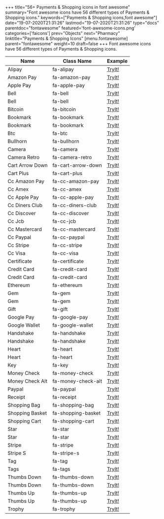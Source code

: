 +++
title="56+ Payments & Shopping icons in font awesome"
summary="Font awesome icons have 56 different types of Payments & Shopping icons."
keywords=["Payments & Shopping icons,font awesome"]
date="19-07-2020T21:31:26"
lastmod="19-07-2020T21:31:26"
type="docs"
parentdoc="fontawesome"
featured='font-awesome-icons.png'
categories=['faicons']
prev="Objects"
next="Pharmacy"
linktitle="Payments & Shopping Icons"
[menu.fontawesome]
parent="fontawesome"
weight=10
draft=false
+++
Font awesome icons have 56 different types of Payments & Shopping icons.<div class='table-responsive'><table class='table'><thead><tr><th>Name</th><th>Class Name</th><th>Example</th></tr></thead><tbody><tr><td><i class="fab fa-alipay"></i>Alipay</td><td>fa-alipay</td><td><a href='https://www.angularjswiki.com/fontawesome/fa-alipay/' target='_blank'>TryIt!</a></td></tr><tr><td><i class="fab fa-amazon-pay"></i>Amazon Pay</td><td>fa-amazon-pay</td><td><a href='https://www.angularjswiki.com/fontawesome/fa-amazon-pay/' target='_blank'>TryIt!</a></td></tr><tr><td><i class="fab fa-apple-pay"></i>Apple Pay</td><td>fa-apple-pay</td><td><a href='https://www.angularjswiki.com/fontawesome/fa-apple-pay/' target='_blank'>TryIt!</a></td></tr><tr><td><i class="fas fa-bell"></i>Bell</td><td>fa-bell</td><td><a href='https://www.angularjswiki.com/fontawesome/fa-bell/' target='_blank'>TryIt!</a></td></tr><tr><td><i class="far fa-bell"></i>Bell</td><td>fa-bell</td><td><a href='https://www.angularjswiki.com/fontawesome/fa-bell/' target='_blank'>TryIt!</a></td></tr><tr><td><i class="fab fa-bitcoin"></i>Bitcoin</td><td>fa-bitcoin</td><td><a href='https://www.angularjswiki.com/fontawesome/fa-bitcoin/' target='_blank'>TryIt!</a></td></tr><tr><td><i class="fas fa-bookmark"></i>Bookmark</td><td>fa-bookmark</td><td><a href='https://www.angularjswiki.com/fontawesome/fa-bookmark/' target='_blank'>TryIt!</a></td></tr><tr><td><i class="far fa-bookmark"></i>Bookmark</td><td>fa-bookmark</td><td><a href='https://www.angularjswiki.com/fontawesome/fa-bookmark/' target='_blank'>TryIt!</a></td></tr><tr><td><i class="fab fa-btc"></i>Btc</td><td>fa-btc</td><td><a href='https://www.angularjswiki.com/fontawesome/fa-btc/' target='_blank'>TryIt!</a></td></tr><tr><td><i class="fas fa-bullhorn"></i>Bullhorn</td><td>fa-bullhorn</td><td><a href='https://www.angularjswiki.com/fontawesome/fa-bullhorn/' target='_blank'>TryIt!</a></td></tr><tr><td><i class="fas fa-camera"></i>Camera</td><td>fa-camera</td><td><a href='https://www.angularjswiki.com/fontawesome/fa-camera/' target='_blank'>TryIt!</a></td></tr><tr><td><i class="fas fa-camera-retro"></i>Camera Retro</td><td>fa-camera-retro</td><td><a href='https://www.angularjswiki.com/fontawesome/fa-camera-retro/' target='_blank'>TryIt!</a></td></tr><tr><td><i class="fas fa-cart-arrow-down"></i>Cart Arrow Down</td><td>fa-cart-arrow-down</td><td><a href='https://www.angularjswiki.com/fontawesome/fa-cart-arrow-down/' target='_blank'>TryIt!</a></td></tr><tr><td><i class="fas fa-cart-plus"></i>Cart Plus</td><td>fa-cart-plus</td><td><a href='https://www.angularjswiki.com/fontawesome/fa-cart-plus/' target='_blank'>TryIt!</a></td></tr><tr><td><i class="fab fa-cc-amazon-pay"></i>Cc Amazon Pay</td><td>fa-cc-amazon-pay</td><td><a href='https://www.angularjswiki.com/fontawesome/fa-cc-amazon-pay/' target='_blank'>TryIt!</a></td></tr><tr><td><i class="fab fa-cc-amex"></i>Cc Amex</td><td>fa-cc-amex</td><td><a href='https://www.angularjswiki.com/fontawesome/fa-cc-amex/' target='_blank'>TryIt!</a></td></tr><tr><td><i class="fab fa-cc-apple-pay"></i>Cc Apple Pay</td><td>fa-cc-apple-pay</td><td><a href='https://www.angularjswiki.com/fontawesome/fa-cc-apple-pay/' target='_blank'>TryIt!</a></td></tr><tr><td><i class="fab fa-cc-diners-club"></i>Cc Diners Club</td><td>fa-cc-diners-club</td><td><a href='https://www.angularjswiki.com/fontawesome/fa-cc-diners-club/' target='_blank'>TryIt!</a></td></tr><tr><td><i class="fab fa-cc-discover"></i>Cc Discover</td><td>fa-cc-discover</td><td><a href='https://www.angularjswiki.com/fontawesome/fa-cc-discover/' target='_blank'>TryIt!</a></td></tr><tr><td><i class="fab fa-cc-jcb"></i>Cc Jcb</td><td>fa-cc-jcb</td><td><a href='https://www.angularjswiki.com/fontawesome/fa-cc-jcb/' target='_blank'>TryIt!</a></td></tr><tr><td><i class="fab fa-cc-mastercard"></i>Cc Mastercard</td><td>fa-cc-mastercard</td><td><a href='https://www.angularjswiki.com/fontawesome/fa-cc-mastercard/' target='_blank'>TryIt!</a></td></tr><tr><td><i class="fab fa-cc-paypal"></i>Cc Paypal</td><td>fa-cc-paypal</td><td><a href='https://www.angularjswiki.com/fontawesome/fa-cc-paypal/' target='_blank'>TryIt!</a></td></tr><tr><td><i class="fab fa-cc-stripe"></i>Cc Stripe</td><td>fa-cc-stripe</td><td><a href='https://www.angularjswiki.com/fontawesome/fa-cc-stripe/' target='_blank'>TryIt!</a></td></tr><tr><td><i class="fab fa-cc-visa"></i>Cc Visa</td><td>fa-cc-visa</td><td><a href='https://www.angularjswiki.com/fontawesome/fa-cc-visa/' target='_blank'>TryIt!</a></td></tr><tr><td><i class="fas fa-certificate"></i>Certificate</td><td>fa-certificate</td><td><a href='https://www.angularjswiki.com/fontawesome/fa-certificate/' target='_blank'>TryIt!</a></td></tr><tr><td><i class="fas fa-credit-card"></i>Credit Card</td><td>fa-credit-card</td><td><a href='https://www.angularjswiki.com/fontawesome/fa-credit-card/' target='_blank'>TryIt!</a></td></tr><tr><td><i class="far fa-credit-card"></i>Credit Card</td><td>fa-credit-card</td><td><a href='https://www.angularjswiki.com/fontawesome/fa-credit-card/' target='_blank'>TryIt!</a></td></tr><tr><td><i class="fab fa-ethereum"></i>Ethereum</td><td>fa-ethereum</td><td><a href='https://www.angularjswiki.com/fontawesome/fa-ethereum/' target='_blank'>TryIt!</a></td></tr><tr><td><i class="fas fa-gem"></i>Gem</td><td>fa-gem</td><td><a href='https://www.angularjswiki.com/fontawesome/fa-gem/' target='_blank'>TryIt!</a></td></tr><tr><td><i class="far fa-gem"></i>Gem</td><td>fa-gem</td><td><a href='https://www.angularjswiki.com/fontawesome/fa-gem/' target='_blank'>TryIt!</a></td></tr><tr><td><i class="fas fa-gift"></i>Gift</td><td>fa-gift</td><td><a href='https://www.angularjswiki.com/fontawesome/fa-gift/' target='_blank'>TryIt!</a></td></tr><tr><td><i class="fab fa-google-pay"></i>Google Pay</td><td>fa-google-pay</td><td><a href='https://www.angularjswiki.com/fontawesome/fa-google-pay/' target='_blank'>TryIt!</a></td></tr><tr><td><i class="fab fa-google-wallet"></i>Google Wallet</td><td>fa-google-wallet</td><td><a href='https://www.angularjswiki.com/fontawesome/fa-google-wallet/' target='_blank'>TryIt!</a></td></tr><tr><td><i class="fas fa-handshake"></i>Handshake</td><td>fa-handshake</td><td><a href='https://www.angularjswiki.com/fontawesome/fa-handshake/' target='_blank'>TryIt!</a></td></tr><tr><td><i class="far fa-handshake"></i>Handshake</td><td>fa-handshake</td><td><a href='https://www.angularjswiki.com/fontawesome/fa-handshake/' target='_blank'>TryIt!</a></td></tr><tr><td><i class="fas fa-heart"></i>Heart</td><td>fa-heart</td><td><a href='https://www.angularjswiki.com/fontawesome/fa-heart/' target='_blank'>TryIt!</a></td></tr><tr><td><i class="far fa-heart"></i>Heart</td><td>fa-heart</td><td><a href='https://www.angularjswiki.com/fontawesome/fa-heart/' target='_blank'>TryIt!</a></td></tr><tr><td><i class="fas fa-key"></i>Key</td><td>fa-key</td><td><a href='https://www.angularjswiki.com/fontawesome/fa-key/' target='_blank'>TryIt!</a></td></tr><tr><td><i class="fas fa-money-check"></i>Money Check</td><td>fa-money-check</td><td><a href='https://www.angularjswiki.com/fontawesome/fa-money-check/' target='_blank'>TryIt!</a></td></tr><tr><td><i class="fas fa-money-check-alt"></i>Money Check Alt</td><td>fa-money-check-alt</td><td><a href='https://www.angularjswiki.com/fontawesome/fa-money-check-alt/' target='_blank'>TryIt!</a></td></tr><tr><td><i class="fab fa-paypal"></i>Paypal</td><td>fa-paypal</td><td><a href='https://www.angularjswiki.com/fontawesome/fa-paypal/' target='_blank'>TryIt!</a></td></tr><tr><td><i class="fas fa-receipt"></i>Receipt</td><td>fa-receipt</td><td><a href='https://www.angularjswiki.com/fontawesome/fa-receipt/' target='_blank'>TryIt!</a></td></tr><tr><td><i class="fas fa-shopping-bag"></i>Shopping Bag</td><td>fa-shopping-bag</td><td><a href='https://www.angularjswiki.com/fontawesome/fa-shopping-bag/' target='_blank'>TryIt!</a></td></tr><tr><td><i class="fas fa-shopping-basket"></i>Shopping Basket</td><td>fa-shopping-basket</td><td><a href='https://www.angularjswiki.com/fontawesome/fa-shopping-basket/' target='_blank'>TryIt!</a></td></tr><tr><td><i class="fas fa-shopping-cart"></i>Shopping Cart</td><td>fa-shopping-cart</td><td><a href='https://www.angularjswiki.com/fontawesome/fa-shopping-cart/' target='_blank'>TryIt!</a></td></tr><tr><td><i class="fas fa-star"></i>Star</td><td>fa-star</td><td><a href='https://www.angularjswiki.com/fontawesome/fa-star/' target='_blank'>TryIt!</a></td></tr><tr><td><i class="far fa-star"></i>Star</td><td>fa-star</td><td><a href='https://www.angularjswiki.com/fontawesome/fa-star/' target='_blank'>TryIt!</a></td></tr><tr><td><i class="fab fa-stripe"></i>Stripe</td><td>fa-stripe</td><td><a href='https://www.angularjswiki.com/fontawesome/fa-stripe/' target='_blank'>TryIt!</a></td></tr><tr><td><i class="fab fa-stripe-s"></i>Stripe S</td><td>fa-stripe-s</td><td><a href='https://www.angularjswiki.com/fontawesome/fa-stripe-s/' target='_blank'>TryIt!</a></td></tr><tr><td><i class="fas fa-tag"></i>Tag</td><td>fa-tag</td><td><a href='https://www.angularjswiki.com/fontawesome/fa-tag/' target='_blank'>TryIt!</a></td></tr><tr><td><i class="fas fa-tags"></i>Tags</td><td>fa-tags</td><td><a href='https://www.angularjswiki.com/fontawesome/fa-tags/' target='_blank'>TryIt!</a></td></tr><tr><td><i class="fas fa-thumbs-down"></i>Thumbs Down</td><td>fa-thumbs-down</td><td><a href='https://www.angularjswiki.com/fontawesome/fa-thumbs-down/' target='_blank'>TryIt!</a></td></tr><tr><td><i class="far fa-thumbs-down"></i>Thumbs Down</td><td>fa-thumbs-down</td><td><a href='https://www.angularjswiki.com/fontawesome/fa-thumbs-down/' target='_blank'>TryIt!</a></td></tr><tr><td><i class="fas fa-thumbs-up"></i>Thumbs Up</td><td>fa-thumbs-up</td><td><a href='https://www.angularjswiki.com/fontawesome/fa-thumbs-up/' target='_blank'>TryIt!</a></td></tr><tr><td><i class="far fa-thumbs-up"></i>Thumbs Up</td><td>fa-thumbs-up</td><td><a href='https://www.angularjswiki.com/fontawesome/fa-thumbs-up/' target='_blank'>TryIt!</a></td></tr><tr><td><i class="fas fa-trophy"></i>Trophy</td><td>fa-trophy</td><td><a href='https://www.angularjswiki.com/fontawesome/fa-trophy/' target='_blank'>TryIt!</a></td></tr></tbody></table></div>
